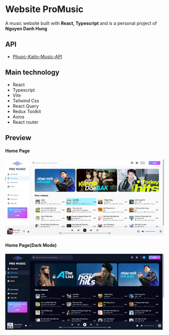 # Website ProMusic

A music website built with **React, Typescript** and is a personal project of **Nguyen Danh Hung**

## API

- [Phuoc-Kaito-Music-API](https://github.com/phuockaito/kaito-music.cf)

## Main technology

- React
- Typescript
- Vite
- Tailwind Css
- React Query
- Redux Toolkit
- Axios
- React router

## Preview

#### Home Page

![Home Page](/public/ImgDocument/HomePage.png)

#### Home Page(Dark Mode)

![Home Page](/public/ImgDocument/HomePageDark.png)
